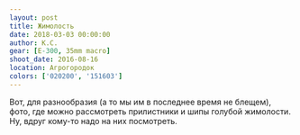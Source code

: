 ```yaml
---
layout: post
title: Жимолость
date: 2018-03-03 00:00:00
author: К.С.
gear: [E-300, 35mm macro]
shoot_date: 2016-08-16
location: Агрогородок
colors: ['020200', '151603']
---
```

Вот, для разнообразия (а то мы им в последнее время не блещем), фото, где можно рассмотреть прилистники и шипы голубой жимолости. Ну, вдруг кому-то надо на них посмотреть.
